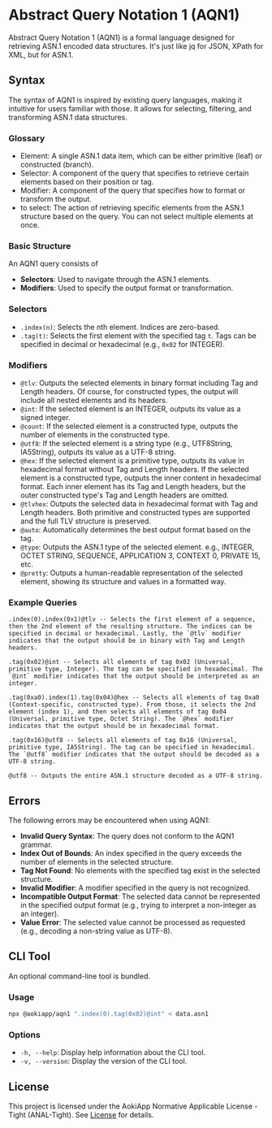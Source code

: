 # Abstract Query Notation 1 (AQN1)

Abstract Query Notation 1 (AQN1) is a formal language designed for retrieving ASN.1 encoded data structures. It's just like jq for JSON, XPath for XML, but for ASN.1.

## Syntax

The syntax of AQN1 is inspired by existing query languages, making it intuitive for users familiar with those. It allows for selecting, filtering, and transforming ASN.1 data structures.

### Glossary

- Element: A single ASN.1 data item, which can be either primitive (leaf) or constructed (branch).
- Selector: A component of the query that specifies to retrieve certain elements based on their position or tag.
- Modifier: A component of the query that specifies how to format or transform the output.
- to select: The action of retrieving specific elements from the ASN.1 structure based on the query. You can not select multiple elements at once. 

### Basic Structure

An AQN1 query consists of
- **Selectors**: Used to navigate through the ASN.1 elements.
- **Modifiers**: Used to specify the output format or transformation.

### Selectors

- `.index(n)`: Selects the nth element. Indices are zero-based.
- `.tag(t)`: Selects the first element with the specified tag `t`. Tags can be specified in decimal or hexadecimal (e.g., `0x02` for INTEGER).

### Modifiers

- `@tlv`: Outputs the selected elements in binary format including Tag and Length headers. Of course, for constructed types, the output will include all nested elements and its headers.
- `@int`: If the selected element is an INTEGER, outputs its value as a signed integer.
- `@count`: If the selected element is a constructed type, outputs the number of elements in the constructed type.
- `@utf8`: If the selected element is a string type (e.g., UTF8String, IA5String), outputs its value as a UTF-8 string.
- `@hex`: If the selected element is a primitive type, outputs its value in hexadecimal format without Tag and Length headers. If the selected element is a constructed type, outputs the inner content in hexadecimal format. Each inner element has its Tag and Length headers, but the outer constructed type's Tag and Length headers are omitted.
- `@tlvhex`: Outputs the selected data in hexadecimal format with Tag and Length headers. Both primitive and constructed types are supported and the full TLV structure is preserved.
- `@auto`: Automatically determines the best output format based on the tag.
- `@type`: Outputs the ASN.1 type of the selected element. e.g., INTEGER, OCTET STRING, SEQUENCE, APPLICATION 3, CONTEXT 0, PRIVATE 15, etc.
- `@pretty`: Outputs a human-readable representation of the selected element, showing its structure and values in a formatted way.

### Example Queries

```
.index(0).index(0x1)@tlv -- Selects the first element of a sequence, then the 2nd element of the resulting structure. The indices can be specified in decimal or hexadecimal. Lastly, the `@tlv` modifier indicates that the output should be in binary with Tag and Length headers.
```

```
.tag(0x02)@int -- Selects all elements of tag 0x02 (Universal, primitive type, Integer). The tag can be specified in hexadecimal. The `@int` modifier indicates that the output should be interpreted as an integer.
```

```
.tag(0xa0).index(1).tag(0x04)@hex -- Selects all elements of tag 0xa0 (Context-specific, constructed type). From those, it selects the 2nd element (index 1), and then selects all elements of tag 0x04 (Universal, primitive type, Octet String). The `@hex` modifier indicates that the output should be in hexadecimal format.
```

```
.tag(0x16)@utf8 -- Selects all elements of tag 0x16 (Universal, primitive type, IA5String). The tag can be specified in hexadecimal. The `@utf8` modifier indicates that the output should be decoded as a UTF-8 string.
```

```
@utf8 -- Outputs the entire ASN.1 structure decoded as a UTF-8 string.
```


## Errors

The following errors may be encountered when using AQN1:
- **Invalid Query Syntax**: The query does not conform to the AQN1 grammar.
- **Index Out of Bounds**: An index specified in the query exceeds the number of elements in the selected structure.
- **Tag Not Found**: No elements with the specified tag exist in the selected structure.
- **Invalid Modifier**: A modifier specified in the query is not recognized.
- **Incompatible Output Format**: The selected data cannot be represented in the specified output format (e.g., trying to interpret a non-integer as an integer).
- **Value Error**: The selected value cannot be processed as requested (e.g., decoding a non-string value as UTF-8).

## CLI Tool

An optional command-line tool is bundled.

### Usage


```bash
npx @aokiapp/aqn1 ".index(0).tag(0x02)@int" < data.asn1
```

### Options
- `-h, --help`: Display help information about the CLI tool.
- `-v, --version`: Display the version of the CLI tool.


## License

This project is licensed under the AokiApp Normative Applicable License - Tight (ANAL-Tight). See [License](https://github.com/AokiApp/ANAL/blob/main/licenses/ANAL-Tight-1.0.1.md) for details.




